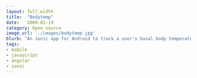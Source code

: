 ```yaml
---
layout: full_width
title:  "Bodytemp"
date:   2009-01-19
category: Open source
image_url: './images/bodytemp.jpg'
blurb: "An ionic app for Android to track a user's basal body temperature for birth control."
tags:
- mobile
- javascript
- angular
- ionic
---
```

